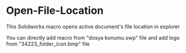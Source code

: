 # Open-File-Location
This Solidworks macro opens active document's file location in explorer

You can directly add macro from "dosya konumu.swp" file and add logo from "34223_folder_icon.bmp" file 
